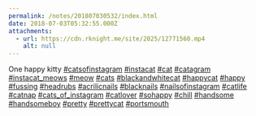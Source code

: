```yaml
---
permalink: /notes/201807030532/index.html
date: 2018-07-03T05:32:55.000Z
attachments:
  - url: https://cdn.rknight.me/site/2025/12771560.mp4
    alt: null
---
```


One happy kitty <a href="https://pixelfed.social/discover/tags/catsofinstagram?src=hash" title="#catsofinstagram" class="u-url hashtag" rel="external nofollow noopener">#catsofinstagram</a> <a href="https://pixelfed.social/discover/tags/instacat?src=hash" title="#instacat" class="u-url hashtag" rel="external nofollow noopener">#instacat</a> <a href="https://pixelfed.social/discover/tags/cat?src=hash" title="#cat" class="u-url hashtag" rel="external nofollow noopener">#cat</a> <a href="https://pixelfed.social/discover/tags/catagram?src=hash" title="#catagram" class="u-url hashtag" rel="external nofollow noopener">#catagram</a> <a href="https://pixelfed.social/discover/tags/instacat_meows?src=hash" title="#instacat_meows" class="u-url hashtag" rel="external nofollow noopener">#instacat_meows</a> <a href="https://pixelfed.social/discover/tags/meow?src=hash" title="#meow" class="u-url hashtag" rel="external nofollow noopener">#meow</a> <a href="https://pixelfed.social/discover/tags/cats?src=hash" title="#cats" class="u-url hashtag" rel="external nofollow noopener">#cats</a> <a href="https://pixelfed.social/discover/tags/blackandwhitecat?src=hash" title="#blackandwhitecat" class="u-url hashtag" rel="external nofollow noopener">#blackandwhitecat</a> <a href="https://pixelfed.social/discover/tags/happycat?src=hash" title="#happycat" class="u-url hashtag" rel="external nofollow noopener">#happycat</a> <a href="https://pixelfed.social/discover/tags/happy?src=hash" title="#happy" class="u-url hashtag" rel="external nofollow noopener">#happy</a> <a href="https://pixelfed.social/discover/tags/fussing?src=hash" title="#fussing" class="u-url hashtag" rel="external nofollow noopener">#fussing</a> <a href="https://pixelfed.social/discover/tags/headrubs?src=hash" title="#headrubs" class="u-url hashtag" rel="external nofollow noopener">#headrubs</a> <a href="https://pixelfed.social/discover/tags/acrilicnails?src=hash" title="#acrilicnails" class="u-url hashtag" rel="external nofollow noopener">#acrilicnails</a> <a href="https://pixelfed.social/discover/tags/blacknails?src=hash" title="#blacknails" class="u-url hashtag" rel="external nofollow noopener">#blacknails</a> <a href="https://pixelfed.social/discover/tags/nailsofinstagram?src=hash" title="#nailsofinstagram" class="u-url hashtag" rel="external nofollow noopener">#nailsofinstagram</a> <a href="https://pixelfed.social/discover/tags/catlife?src=hash" title="#catlife" class="u-url hashtag" rel="external nofollow noopener">#catlife</a> <a href="https://pixelfed.social/discover/tags/catnap?src=hash" title="#catnap" class="u-url hashtag" rel="external nofollow noopener">#catnap</a> <a href="https://pixelfed.social/discover/tags/cats_of_instagram?src=hash" title="#cats_of_instagram" class="u-url hashtag" rel="external nofollow noopener">#cats_of_instagram</a> <a href="https://pixelfed.social/discover/tags/catlover?src=hash" title="#catlover" class="u-url hashtag" rel="external nofollow noopener">#catlover</a> <a href="https://pixelfed.social/discover/tags/sohappy?src=hash" title="#sohappy" class="u-url hashtag" rel="external nofollow noopener">#sohappy</a> <a href="https://pixelfed.social/discover/tags/chill?src=hash" title="#chill" class="u-url hashtag" rel="external nofollow noopener">#chill</a> <a href="https://pixelfed.social/discover/tags/handsome?src=hash" title="#handsome" class="u-url hashtag" rel="external nofollow noopener">#handsome</a> <a href="https://pixelfed.social/discover/tags/handsomeboy?src=hash" title="#handsomeboy" class="u-url hashtag" rel="external nofollow noopener">#handsomeboy</a> <a href="https://pixelfed.social/discover/tags/pretty?src=hash" title="#pretty" class="u-url hashtag" rel="external nofollow noopener">#pretty</a> <a href="https://pixelfed.social/discover/tags/prettycat?src=hash" title="#prettycat" class="u-url hashtag" rel="external nofollow noopener">#prettycat</a> <a href="https://pixelfed.social/discover/tags/portsmouth?src=hash" title="#portsmouth" class="u-url hashtag" rel="external nofollow noopener">#portsmouth</a>

